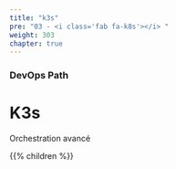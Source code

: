 ```yaml
---
title: "k3s"
pre: "03 - <i class='fab fa-k8s'></i> "
weight: 303
chapter: true
---
```


### DevOps Path

# K3s

Orchestration avancé

{{% children  %}}
